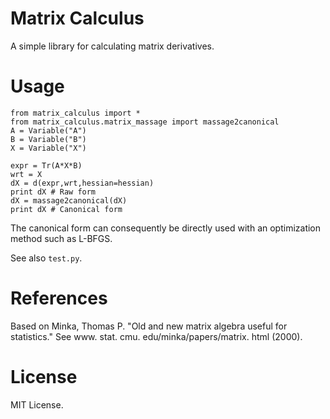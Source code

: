 
Matrix Calculus
===============
A simple library for calculating matrix derivatives.

Usage
=====
```
from matrix_calculus import *
from matrix_calculus.matrix_massage import massage2canonical
A = Variable("A")
B = Variable("B")
X = Variable("X")

expr = Tr(A*X*B)
wrt = X
dX = d(expr,wrt,hessian=hessian)
print dX # Raw form
dX = massage2canonical(dX)
print dX # Canonical form
```

The canonical form can consequently be directly used with an
optimization method such as L-BFGS.

See also `test.py`.

References
==========
Based on
Minka, Thomas P. "Old and new matrix algebra useful for statistics." See www. stat. cmu. edu/minka/papers/matrix. html (2000).

License
=======
MIT License.
